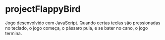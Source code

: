 # projectFlappyBird
Jogo desenvolvido com JavaScript. Quando certas teclas são pressionadas no teclado, o jogo começa, o pássaro pula, e se bater no cano, o jogo termina. 

